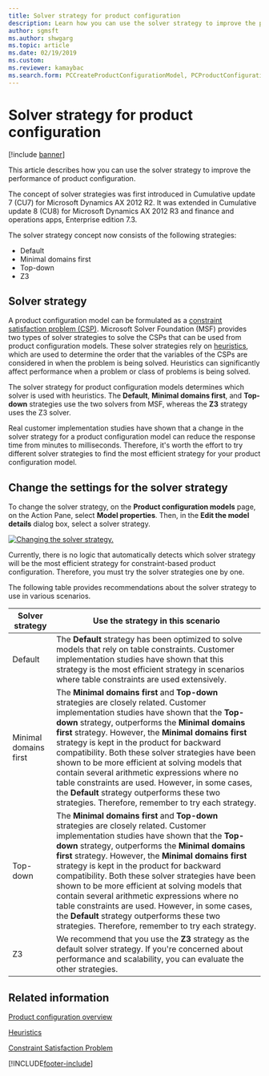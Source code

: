 ```yaml
---
title: Solver strategy for product configuration
description: Learn how you can use the solver strategy to improve the performance of product configuration, including an outline on solver strategies. 
author: sgmsft
ms.author: shwgarg
ms.topic: article
ms.date: 02/19/2019
ms.custom:
ms.reviewer: kamaybac 
ms.search.form: PCCreateProductConfigurationModel, PCProductConfigurationModelListPage 
---
```


# Solver strategy for product configuration

[!include [banner](../includes/banner.md)]

This article describes how you can use the solver strategy to improve the performance of product configuration.

The concept of solver strategies was first introduced in Cumulative update 7 (CU7) for Microsoft Dynamics AX 2012 R2. It was extended in Cumulative update 8 (CU8) for Microsoft Dynamics AX 2012 R3 and finance and operations apps, Enterprise edition 7.3.

The solver strategy concept now consists of the following strategies:

- Default
- Minimal domains first
- Top-down
- Z3

## Solver strategy 

A product configuration model can be formulated as a [constraint satisfaction problem (CSP)](http://aima.cs.berkeley.edu/2nd-ed/newchap05.pdf). Microsoft Solver Foundation (MSF) provides two types of solver strategies to solve the CSPs that can be used from product configuration models. These solver strategies rely on [heuristics](https://techterms.com/definition/heuristic), which are used to determine the order that the variables of the CSPs are considered in when the problem is being solved. Heuristics can significantly affect performance when a problem or class of problems is being solved.

The solver strategy for product configuration models determines which solver is used with heuristics. The **Default**, **Minimal domains first**, and **Top-down** strategies use the two solvers from MSF, whereas the **Z3** strategy uses the Z3 solver. 

Real customer implementation studies have shown that a change in the solver strategy for a product configuration model can reduce the response time from minutes to milliseconds. Therefore, it's worth the effort to try different solver strategies to find the most efficient strategy for your product configuration model.

## Change the settings for the solver strategy

To change the solver strategy, on the **Product configuration models** page, on the Action Pane, select **Model properties**. Then, in the **Edit the model details** dialog box, select a solver strategy.

[![Changing the solver strategy.](./media/solver-strategy.png)](./media/solver-strategy.png)

Currently, there is no logic that automatically detects which solver strategy will be the most efficient strategy for constraint-based product configuration. Therefore, you must try the solver strategies one by one.

The following table provides recommendations about the solver strategy to use in various scenarios.

| Solver strategy      | Use the strategy in this scenario |
|----------------------|-----------------------------------|
| Default              | The **Default** strategy has been optimized to solve models that rely on table constraints. Customer implementation studies have shown that this strategy is the most efficient strategy in scenarios where table constraints are used extensively. |
| Minimal domains first | The **Minimal domains first** and **Top-down** strategies are closely related. Customer implementation studies have shown that the **Top-down** strategy, outperforms the **Minimal domains first** strategy. However, the **Minimal domains first** strategy is kept in the product for backward compatibility. Both these solver strategies have been shown to be more efficient at solving models that contain several arithmetic expressions where no table constraints are used. However, in some cases, the **Default** strategy outperforms these two strategies. Therefore, remember to try each strategy. |
| Top-down             | The **Minimal domains first** and **Top-down** strategies are closely related. Customer implementation studies have shown that the **Top-down** strategy, outperforms the **Minimal domains first** strategy. However, the **Minimal domains first** strategy is kept in the product for backward compatibility. Both these solver strategies have been shown to be more efficient at solving models that contain several arithmetic expressions where no table constraints are used. However, in some cases, the **Default** strategy outperforms these two strategies. Therefore, remember to try each strategy. |
| Z3                   | We recommend that you use the **Z3** strategy as the default solver strategy. If you're concerned about performance and scalability, you can evaluate the other strategies. |

## Related information

[Product configuration overview](build-product-configuration-model.md)

[Heuristics](https://techterms.com/definition/heuristic)

[Constraint Satisfaction Problem](http://aima.cs.berkeley.edu/2nd-ed/newchap05.pdf)


[!INCLUDE[footer-include](../../includes/footer-banner.md)]
